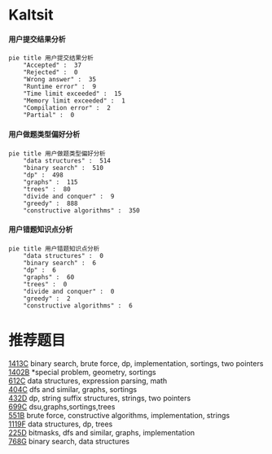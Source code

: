 # Kaltsit

<!-- tabs:start -->



#### **用户提交结果分析**

```mermaid
pie title 用户提交结果分析
    "Accepted" :  37
    "Rejected" :  0
    "Wrong answer" :  35
    "Runtime error" :  9
    "Time limit exceeded" :  15
    "Memory limit exceeded" :  1
    "Compilation error" :  2
    "Partial" :  0
```

#### **用户做题类型偏好分析**

```mermaid
pie title 用户做题类型偏好分析
    "data structures" :  514
    "binary search" :  510
    "dp" :  498
    "graphs" :  115
    "trees" :  80
    "divide and conquer" :  9
    "greedy" :  888
    "constructive algorithms" :  350
```
#### **用户错题知识点分析**

```mermaid
pie title 用户错题知识点分析
    "data structures" :  0
    "binary search" :  6
    "dp" :  6
    "graphs" :  60
    "trees" :  0
    "divide and conquer" :  0
    "greedy" :  2
    "constructive algorithms" :  6
```



<!-- tabs:end -->
# 推荐题目
[1413C](https://codeforces.com/contest/1413/problem/C)		binary search,
                        brute force,
                        dp,
                        implementation,
                        sortings,
                        two pointers		  
[1402B](https://codeforces.com/contest/1402/problem/B)		*special problem,
                        geometry,
                        sortings		  
[612C](https://codeforces.com/contest/612/problem/C)		data structures,
                        expression parsing,
                        math		  
[404C](https://codeforces.com/contest/404/problem/C)		dfs and similar,
                        graphs,
                        sortings		  
[432D](https://codeforces.com/contest/432/problem/D)		dp,
                        string suffix structures,
                        strings,
                        two pointers		  
[699C](https://codeforces.com/contest/699/problem/C)		dsu,graphs,sortings,trees		  
[551B](https://codeforces.com/contest/551/problem/B)		brute force,
                        constructive algorithms,
                        implementation,
                        strings		  
[1119F](https://codeforces.com/contest/1119/problem/F)		data structures,
                        dp,
                        trees		  
[225D](https://codeforces.com/contest/225/problem/D)		bitmasks,
                        dfs and similar,
                        graphs,
                        implementation		  
[768G](https://codeforces.com/contest/768/problem/G)		binary search,
                        data structures		  
